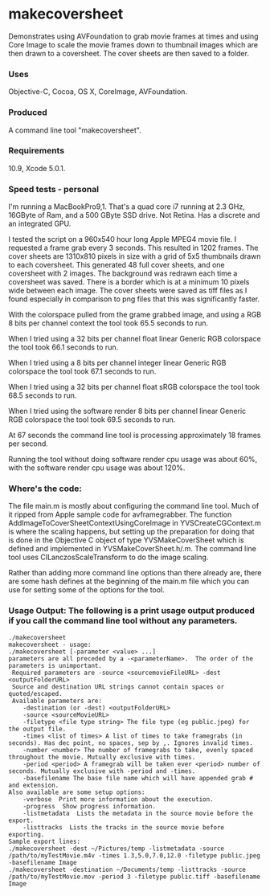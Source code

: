 makecoversheet
=========

Demonstrates using AVFoundation to grab movie frames at times and using Core Image to scale the movie frames down to thumbnail images which are then drawn to a coversheet. The cover sheets are then saved to a folder.

### Uses

Objective-C, Cocoa, OS X, CoreImage, AVFoundation.

### Produced

A command line tool "makecoversheet".

### Requirements

10.9, Xcode 5.0.1.

### Speed tests - personal

I'm running a MacBookPro9,1. That's a quad core i7 running at 2.3 GHz, 16GByte of Ram, and a 500 GByte SSD drive. Not Retina. Has a discrete and an integrated GPU.

I tested the script on a 960x540 hour long Apple MPEG4 movie file.
I requested a frame grab every 3 seconds. This resulted in 1202 frames. The cover sheets are 1310x810 pixels in size with a grid of 5x5 thumbnails drawn to each coversheet. This generated 48 full cover sheets, and one coversheet with 2 images. The background was redrawn each time a coversheet was saved. There is a border which is at a minimum 10 pixels wide between each image. The cover sheets were saved as tiff files as I found especially in comparison to png files that this was significantly faster.

With the colorspace pulled from the grame grabbed image, and using a RGB 8 bits per channel context the tool took 65.5 seconds to run.

When I tried using a 32 bits per channel float linear Generic RGB colorspace the tool took 66.1 seconds to run.

When I tried using a 8 bits per channel integer linear Generic RGB colorspace the tool took 67.1 seconds to run.

When I tried using a 32 bits per channel float sRGB colorspace the tool took 68.5 seconds to run.

When I tried using the software render 8 bits per channel linear Generic RGB colorspace the tool took 69.5 seconds to run.

At 67 seconds the command line tool is processing approximately 18 frames per second.

Running the tool without doing software render cpu usage was about 60%, with the software render cpu usage was about 120%.

### Where's the code:

The file main.m is mostly about configuring the command line tool. Much of it ripped from Apple sample code for avframegrabber. The function AddImageToCoverSheetContextUsingCoreImage in YVSCreateCGContext.m is where the scaling happens, but setting up the preparation for doing that is done in the Objective C object of type YVSMakeCoverSheet which is defined and implemented in YVSMakeCoverSheet.h/.m. The command line tool uses CILanczosScaleTransform to do the image scaling.

Rather than adding more command line options than there already are, there are some hash defines at the beginning of the main.m file which you can use for setting some of the options for the tool.

### Usage Output: The following is a print usage output produced if you call the command line tool without any parameters.

	./makecoversheet
	makecoversheet - usage:
	./makecoversheet [-parameter <value> ...]
	parameters are all preceded by a -<parameterName>.  The order of the parameters is unimportant.
	 Required parameters are -source <sourcemovieFileURL> -dest <outputFolderURL>
	 Source and destination URL strings cannot contain spaces or quoted/escaped.
	 Available parameters are:
	 	-destination (or -dest) <outputFolderURL>
	 	-source <sourceMovieURL>
	 	-filetype <file type string> The file type (eg public.jpeg) for the output file.
		-times <list of times> A list of times to take framegrabs (in seconds). Has dec point, no spaces, sep by ,. Ignores invalid times.
		-number <number> The number of framegrabs to take, evenly spaced throughout the movie. Mutually exclusive with times.
		-period <period> A framegrab will be taken ever <period> number of seconds. Mutually exclusive with -period and -times.
		-basefilename The base file name which will have appended grab # and extension.
	Also available are some setup options:
		-verbose  Print more information about the execution.
		-progress  Show progress information.
		-listmetadata  Lists the metadata in the source movie before the export.  
		-listtracks  Lists the tracks in the source movie before exporting.  
	Sample export lines:
	./makecoversheet -dest ~/Pictures/temp -listmetadata -source /path/to/myTestMovie.m4v -times 1.3,5.0,7.0,12.0 -filetype public.jpeg -basefilename Image
	./makecoversheet -destination ~/Documents/temp -listtracks -source /path/to/myTestMovie.mov -period 3 -filetype public.tiff -basefilename Image
